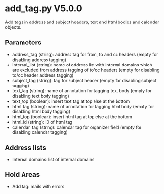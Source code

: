 add_tag.py V5.0.0
=================

Add tags in address and subject headers, text and html bodies and calendar objects.

## Parameters
* address_tag (string): address tag for from, to and cc headers (empty for disabling address tagging)
* internal_list (string): name of address list with internal domains which are excluded from address tagging of to/cc headers (empty for disabling to/cc header address tagging)
* subject_tag (string): tag for subject header (empty for disabling subject tagging)
* text_tag (string): name of annotation for tagging text body (empty for disabling text body tagging)
* text_top (boolean): insert text tag at top else at the bottom
* html_tag (string): name of annotation for tagging html body (empty for disabling html body tagging)
* html_top (boolean): insert html tag at top else at the bottom
* html_id (string): ID of html tag
* calendar_tag (string): calendar tag for organizer field (empty for disabling calendar tagging)

## Address lists
* Internal domains: list of internal domains

## Hold Areas
* Add tag: mails with errors

